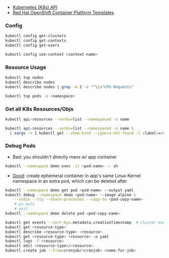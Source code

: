 - [Kubernetes (K8s) API](https://kubernetes.io/docs/reference/kubernetes-api/)
- [Red Hat OpenShift Container Platform Templates](https://docs.openshift.com/container-platform/3.11/dev_guide/templates.html#dev-guide-templates)

### Config
```bash
kubectl config get-clusters
kubectl config get-contexts
kubectl config get-users

kubectl config use-context <context-name>
```

### Resource Usage
```bash
kubectl top nodes
kubectl describe nodes
kubectl describe nodes | grep -A 2 -e "^\\s*CPU Requests"

kubectl top pods -n <namespace>
```

### Get all K8s Resources/Objs
```bash
kubectl api-resources --verbs=list --namespaced -o name

kubectl api-resources --verbs=list --namespaced -o name \
  | xargs -n 1 kubectl get --show-kind --ignore-not-found -l <label>=<value> -n <namespace>
```

### Debug Pods
- Bad: you shouldn't directly mess w/ app container
```bash
kubectl --namespace demo exec -it <pod-name> -- sh
```

- [Good](https://en.wikipedia.org/wiki/Linux_namespaces): create ephemeral container in app's same Linux Kernel namespace in an extra pod, which can be deleted after
```bash
kubectl --namespace demo get pod <pod-name> --output yaml
kubectl debug --namespace demo <pod-name> --image alpine \
    --stdin --tty --share-processes --copy-to <pod-copy-name>
    # ps aufx
    # exit
kubectl --namespace demo delete pod <pod-copy-name>
```

```bash
kubectl get events --sort-by=.metadata.creationTimestamp  # cluster events
kubectl get <resource-type>
kubectl describe <resource-type> <resource>
kubectl get <resource-type> <resource> -o yaml
kubectl logs -f <resource>
kubectl edit <resource-type>/<resource>
kubectl create job --from=cronjob/<cronjob> <name-for-job>
```
